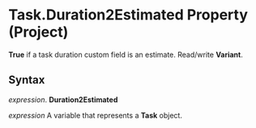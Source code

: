 
# Task.Duration2Estimated Property (Project)

 **True** if a task duration custom field is an estimate. Read/write **Variant**.


## Syntax

 _expression_. **Duration2Estimated**

 _expression_ A variable that represents a **Task** object.

